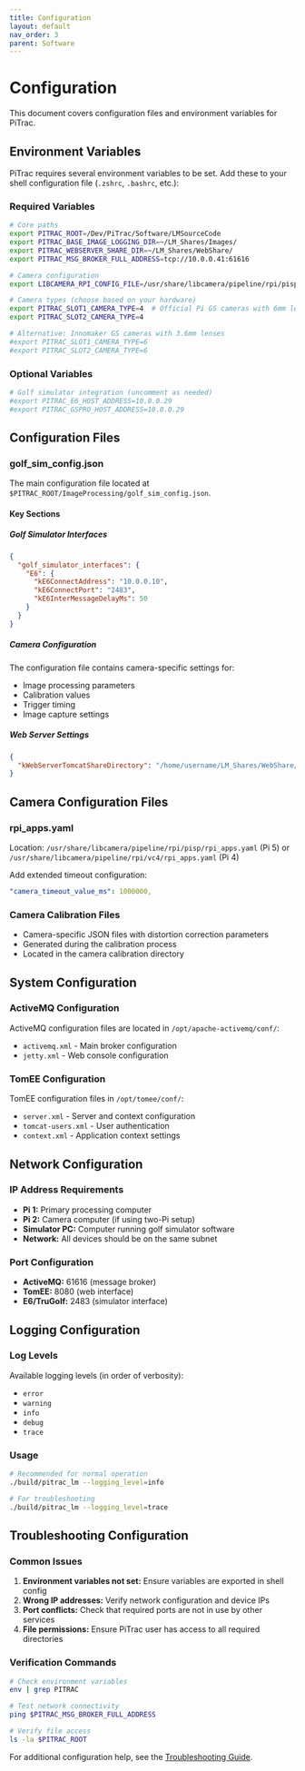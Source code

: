 ```yaml
---
title: Configuration
layout: default
nav_order: 3
parent: Software
---
```


# Configuration

This document covers configuration files and environment variables for PiTrac.

## Environment Variables

PiTrac requires several environment variables to be set. Add these to your shell configuration file (`.zshrc`, `.bashrc`, etc.):  

### Required Variables

```bash
# Core paths
export PITRAC_ROOT=/Dev/PiTrac/Software/LMSourceCode
export PITRAC_BASE_IMAGE_LOGGING_DIR=~/LM_Shares/Images/
export PITRAC_WEBSERVER_SHARE_DIR=~/LM_Shares/WebShare/
export PITRAC_MSG_BROKER_FULL_ADDRESS=tcp://10.0.0.41:61616

# Camera configuration
export LIBCAMERA_RPI_CONFIG_FILE=/usr/share/libcamera/pipeline/rpi/pisp/rpi_apps.yaml

# Camera types (choose based on your hardware)
export PITRAC_SLOT1_CAMERA_TYPE=4  # Official Pi GS cameras with 6mm lenses
export PITRAC_SLOT2_CAMERA_TYPE=4

# Alternative: Innomaker GS cameras with 3.6mm lenses
#export PITRAC_SLOT1_CAMERA_TYPE=6
#export PITRAC_SLOT2_CAMERA_TYPE=6
```

### Optional Variables

```bash
# Golf simulator integration (uncomment as needed)
#export PITRAC_E6_HOST_ADDRESS=10.0.0.29
#export PITRAC_GSPRO_HOST_ADDRESS=10.0.0.29
```

## Configuration Files

### golf_sim_config.json

The main configuration file located at `$PITRAC_ROOT/ImageProcessing/golf_sim_config.json`.

#### Key Sections

##### Golf Simulator Interfaces

```json
{
  "golf_simulator_interfaces": {
    "E6": {
      "kE6ConnectAddress": "10.0.0.10",
      "kE6ConnectPort": "2483", 
      "kE6InterMessageDelayMs": 50
    }
  }
}
```

##### Camera Configuration

The configuration file contains camera-specific settings for:
- Image processing parameters
- Calibration values
- Trigger timing
- Image capture settings

##### Web Server Settings

```json
{
  "kWebServerTomcatShareDirectory": "/home/username/LM_Shares/WebShare/"
}
```

## Camera Configuration Files

### rpi_apps.yaml

Location: `/usr/share/libcamera/pipeline/rpi/pisp/rpi_apps.yaml` (Pi 5) or `/usr/share/libcamera/pipeline/rpi/vc4/rpi_apps.yaml` (Pi 4)

Add extended timeout configuration:

```yaml
"camera_timeout_value_ms": 1000000,
```

### Camera Calibration Files

- Camera-specific JSON files with distortion correction parameters
- Generated during the calibration process
- Located in the camera calibration directory

## System Configuration

### ActiveMQ Configuration

ActiveMQ configuration files are located in `/opt/apache-activemq/conf/`:

- `activemq.xml` - Main broker configuration
- `jetty.xml` - Web console configuration  

### TomEE Configuration

TomEE configuration files in `/opt/tomee/conf/`:

- `server.xml` - Server and context configuration
- `tomcat-users.xml` - User authentication
- `context.xml` - Application context settings

## Network Configuration

### IP Address Requirements

- **Pi 1:** Primary processing computer
- **Pi 2:** Camera computer (if using two-Pi setup)  
- **Simulator PC:** Computer running golf simulator software
- **Network:** All devices should be on the same subnet

### Port Configuration

- **ActiveMQ:** 61616 (message broker)
- **TomEE:** 8080 (web interface)
- **E6/TruGolf:** 2483 (simulator interface)

## Logging Configuration

### Log Levels

Available logging levels (in order of verbosity):
- `error`
- `warning`  
- `info`
- `debug`
- `trace`

### Usage

```bash
# Recommended for normal operation
./build/pitrac_lm --logging_level=info

# For troubleshooting
./build/pitrac_lm --logging_level=trace
```

## Troubleshooting Configuration

### Common Issues

1. **Environment variables not set:** Ensure variables are exported in shell config
2. **Wrong IP addresses:** Verify network configuration and device IPs
3. **Port conflicts:** Check that required ports are not in use by other services
4. **File permissions:** Ensure PiTrac user has access to all required directories

### Verification Commands

```bash
# Check environment variables
env | grep PITRAC

# Test network connectivity  
ping $PITRAC_MSG_BROKER_FULL_ADDRESS

# Verify file access
ls -la $PITRAC_ROOT
```

For additional configuration help, see the [Troubleshooting Guide](../troubleshooting/).
